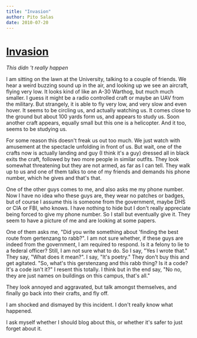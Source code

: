 ```yaml
---
title: "Invasion"
author: Pito Salas
date: 2010-07-20
---
```

# [Invasion](None)




_This didn 't really happen_

I am sitting on the lawn at the University, talking to a couple of friends. We
hear a weird buzzing sound up in the air, and looking up we see an aircraft,
flying very low. It looks kind of like an A-30 Warthog, but much much smaller.
I guess it might be a radio controlled craft or maybe an UAV from the
military. But strangely, it is able to fly very low, and very slow and even
hover. It seems to be circling us, and actually watching us. It comes close to
the ground but about 100 yards form us, and appears to study us. Soon another
craft appears, equally small but this one is a helicopter. And it too, seems
to be studying us.

For some reason this doesn't freak us out too much. We just watch with
amusement at the spectacle unfolding in front of us. But wait, one of the
crafts now is actually landing and guy (I think it's a guy) dressed all in
black exits the craft, followed by two more people in similar outfits. They
look somewhat threatening but they are not armed, as far as I can tell. They
walk up to us and one of them talks to one of my friends and demands his phone
number, which he gives and that's that.

One of the other guys comes to me, and also asks me my phone number. Now I
have no idea who these guys are, they wear no patches or badges, but of course
I assume this is someone from the government, maybe DHS or CIA or FBI, who
knows. I have nothing to hide but I don't really appreciate being forced to
give my phone number. So I stall but eventually give it. They seem to have a
picture of me and are looking at some papers.

One of them asks me, "Did you write something about 'finding the best route
from gertenzang to rabb?". I am not sure whether, if these guys are indeed
from the government, I am required to respond. Is it a felony to lie to a
federal officer? Still, I am not sure what to do. So I say, "Yes I wrote
that." They say, "What does it mean?". I say, "It's poetry." They don't buy
this and get agitated. "So, what's this gerstenzang and this rabb thing? Is it
a code? It's a code isn't it?" I resent this totally. I think but in the end
say, "No no, they are just names on buildings on this campus, that's all."

They look annoyed and aggravated, but talk amongst themselves, and finally go
back into their crafts, and fly off.

I am shocked and dismayed by this incident. I don't really know what happened.

I ask myself whether I should blog about this, or whether it's safer to just
forget about it.


